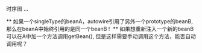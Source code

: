 时序图 ...


** 如果一个singleType的beanA，autowire引用了另外一个prototype的beanB, 那么在beanA中始终引用的是同一个beanB !  ** 
如果想重新注入一个新的beanB可以在A中加一个方法调用getBean(), 但是这样需要手动调用这个方法，能否自动调用呢？  
